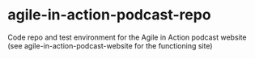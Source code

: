 # agile-in-action-podcast-repo
Code repo and test environment for the Agile in Action podcast website (see agile-in-action-podcast-website for the functioning site)
